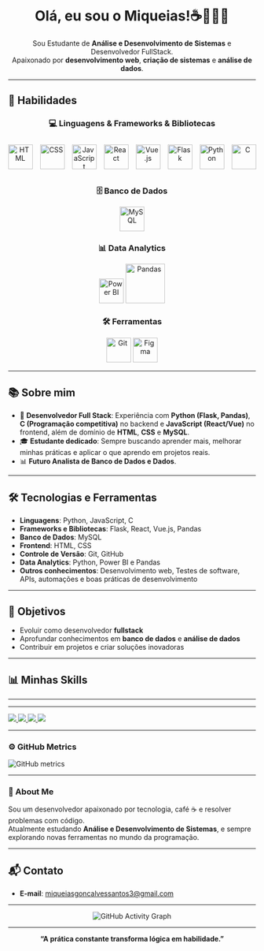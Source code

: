 <h1 align="center">Olá, eu sou o Miqueias!☕️👨🏾‍💻</h1>
<p align="center">
  Sou Estudante de <strong>Análise e Desenvolvimento de Sistemas</strong> e Desenvolvedor FullStack. <br>
  Apaixonado por <strong>desenvolvimento web</strong>, <strong>criação de sistemas</strong> e <strong>análise de dados</strong>.
</p>

---

## 🚀 Habilidades

<div align="center">

### 💻 Linguagens & Frameworks & Bibliotecas 
<div style="display: flex; gap: 15px; justify-content: center; align-items: center; padding: 10px;">
  <img src="https://skillicons.dev/icons?i=html" alt="HTML" width="50" />
  <img src="https://skillicons.dev/icons?i=css" alt="CSS" width="50" />
  <img src="https://skillicons.dev/icons?i=javascript" alt="JavaScript" width="50" />
  <img src="https://skillicons.dev/icons?i=react" alt="React" width="50" />
  <img src="https://skillicons.dev/icons?i=vue" alt="Vue.js" width="50" />
  <img src="https://skillicons.dev/icons?i=flask" alt="Flask" width="50" />
  <img src="https://skillicons.dev/icons?i=python" alt="Python" width="50" />
  <img src="https://skillicons.dev/icons?i=c" alt="C" width="50" />
</div>


### 🗄️ Banco de Dados  
<p>
  <img src="https://skillicons.dev/icons?i=mysql" alt="MySQL" width="50" />
</p>

### 📊 Data Analytics  
<p>
  <img src="https://img.icons8.com/color/48/power-bi.png" alt="Power BI" width="50" />
  <img src="https://upload.wikimedia.org/wikipedia/commons/e/ed/Pandas_logo.svg" alt="Pandas" width="80" />
</p>

### 🛠️ Ferramentas  
<p>
  <img src="https://skillicons.dev/icons?i=git" alt="Git" width="50" />
  <img src="https://skillicons.dev/icons?i=figma" alt="Figma" width="50" />
</p>

</div>

---

## 📚 Sobre mim

- 💼 **Desenvolvedor Full Stack**: Experiência com **Python (Flask, Pandas)**, **C (Programação competitiva)** no backend e **JavaScript (React/Vue)** no frontend, além de domínio de **HTML**, **CSS** e **MySQL**.  
- 🎓 **Estudante dedicado**: Sempre buscando aprender mais, melhorar minhas práticas e aplicar o que aprendo em projetos reais.  
- 📊 **Futuro Analista de Banco de Dados e Dados**.  

---

## 🛠️ Tecnologias e Ferramentas

- **Linguagens**: Python, JavaScript, C  
- **Frameworks e Bibliotecas**: Flask, React, Vue.js, Pandas  
- **Banco de Dados**: MySQL  
- **Frontend**: HTML, CSS  
- **Controle de Versão**: Git, GitHub  
- **Data Analytics**: Python, Power BI e Pandas  
- **Outros conhecimentos**: Desenvolvimento web, Testes de software, APIs, automações e boas práticas de desenvolvimento  

---

## 🎯 Objetivos
- Evoluir como desenvolvedor **fullstack**  
- Aprofundar conhecimentos em **banco de dados** e **análise de dados**  
- Contribuir em projetos e criar soluções inovadoras  

---

## 📊 Minhas Skills

---

---
<div>
  <a href="https://www.youtube.com/@miqueiash" target="_blank">
    <img src="https://img.shields.io/badge/YouTube-FF0000?style=for-the-badge&logo=youtube&logoColor=white" />
  </a>
  <a href="https://www.instagram.com/miqueiash" target="_blank">
    <img src="https://img.shields.io/badge/Instagram-E4405F?style=for-the-badge&logo=instagram&logoColor=white" />
  </a>
  <a href="https://www.twitch.tv/miqueiash" target="_blank">
    <img src="https://img.shields.io/badge/Twitch-9146FF?style=for-the-badge&logo=twitch&logoColor=white" />
  </a>
  <a href="mailto:miqueiash@example.com">
    <img src="https://img.shields.io/badge/Email-0078D4?style=for-the-badge&logo=gmail&logoColor=white" />
  </a>
</div>

---

### ⚙️ GitHub Metrics
![GitHub metrics](https://github-readme-streak-stats.herokuapp.com/?user=miqueiash&theme=tokyonight)

---

### 🚀 About Me  
Sou um desenvolvedor apaixonado por tecnologia, café ☕️ e resolver problemas com código.  
Atualmente estudando **Análise e Desenvolvimento de Sistemas**, e sempre explorando novas ferramentas no mundo da programação.

---

## 📬 Contato

- **E-mail**: [miqueiasgoncalvessantos3@gmail.com](mailto:miqueiasgoncalvessantos3@gmail.com)

---


<div align="center">
  <img src="https://github-readme-activity-graph.vercel.app/graph?username=miqueiash&bg_color=0d1117&color=00ff7f&line=00ff7f&point=1aff1a&area=true&hide_border=true" alt="GitHub Activity Graph" />
</div>

---

<div align="center">
  <strong>“A prática constante transforma lógica em habilidade.”</strong>
</div>
